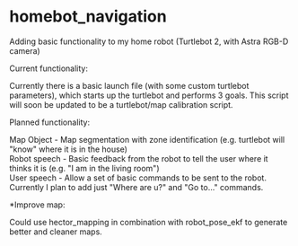 # homebot_navigation
Adding basic functionality to my home robot (Turtlebot 2, with Astra RGB-D camera)

Current functionality:

Currently there is a basic launch file (with some custom turtlebot parameters), which starts up the turtlebot and performs 3 goals. 
This script will soon be updated to be a turtlebot/map calibration script.

Planned functionality:

Map Object - Map segmentation with zone identification (e.g. turtlebot will "know" where it is in the house) <br /> 
Robot speech - Basic feedback from the robot to tell the user where it thinks it is (e.g. "I am in the living room") <br />
User speech - Allow a set of basic commands to be sent to the robot. Currently I plan to add just "Where are u?" and "Go to..."
commands.

*Improve map:

Could use hector_mapping in combination with robot_pose_ekf to generate better and cleaner maps.
